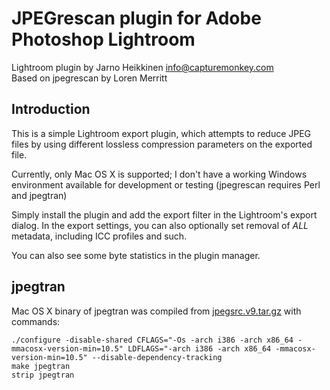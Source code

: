 JPEGrescan plugin for Adobe Photoshop Lightroom
===============================================

Lightroom plugin by Jarno Heikkinen <info@capturemonkey.com>  
Based on jpegrescan by Loren Merritt  


Introduction
------------

This is a simple Lightroom export plugin, which attempts to reduce JPEG files
by using different lossless compression parameters on the exported file.

Currently, only Mac OS X is supported; I don't have a working Windows environment 
available for development or testing (jpegrescan requires Perl and jpegtran) 

Simply install the plugin and add the export filter in the Lightroom's export dialog.
In the export settings, you can also optionally set removal of _ALL_ metadata, including
ICC profiles and such.

You can also see some byte statistics in the plugin manager.


jpegtran
--------
Mac OS X binary of jpegtran was compiled from
[jpegsrc.v9.tar.gz](http://www.ijg.org/files/jpegsrc.v9.tar.gz) with commands:

    ./configure -disable-shared CFLAGS="-Os -arch i386 -arch x86_64 -mmacosx-version-min=10.5" LDFLAGS="-arch i386 -arch x86_64 -mmacosx-version-min=10.5" --disable-dependency-tracking
    make jpegtran
    strip jpegtran
